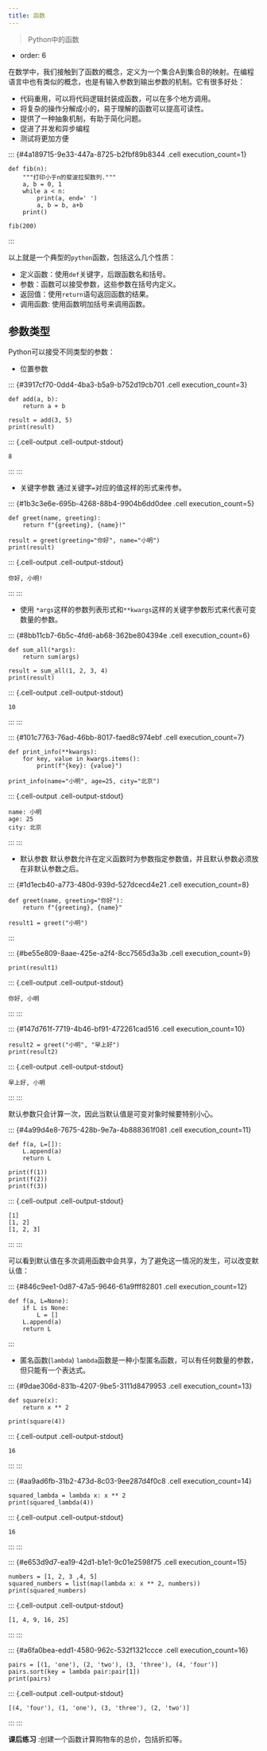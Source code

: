 ```yaml
---
title: 函数
---
```





> Python中的函数
- order: 6


在数学中，我们接触到了函数的概念，定义为一个集合A到集合B的映射。在编程语言中也有类似的概念，也是有输入参数到输出参数的机制。它有很多好处：
* 代码重用，可以将代码逻辑封装成函数，可以在多个地方调用。
* 将复杂的操作分解成小的，易于理解的函数可以提高可读性。
* 提供了一种抽象机制，有助于简化问题。
* 促进了并发和异步编程
* 测试将更加方便

::: {#4a189715-9e33-447a-8725-b2fbf89b8344 .cell execution_count=1}
``` {.python .cell-code}
def fib(n):
    """打印小于n的斐波拉契数列."""
    a, b = 0, 1
    while a < n:
        print(a, end=' ')
        a, b = b, a+b
    print()

fib(200)
```
:::


以上就是一个典型的`python`函数，包括这么几个性质：
* 定义函数：使用`def`关键字，后跟函数名和括号。
* 参数：函数可以接受参数，这些参数在括号内定义。
* 返回值：使用`return`语句返回函数的结果。
* 调用函数: 使用函数明加括号来调用函数。

## 参数类型
Python可以接受不同类型的参数：
- 位置参数

::: {#3917cf70-0dd4-4ba3-b5a9-b752d19cb701 .cell execution_count=3}
``` {.python .cell-code}
def add(a, b):
    return a + b

result = add(3, 5)
print(result)
```

::: {.cell-output .cell-output-stdout}
```
8
```
:::
:::


- 关键字参数
通过关键字`=`对应的值这样的形式来传参。

::: {#1b3c3e6e-695b-4268-88b4-9904b6dd0dee .cell execution_count=5}
``` {.python .cell-code}
def greet(name, greeting):
    return f"{greeting}, {name}!"

result = greet(greeting="你好", name="小明") 
print(result)
```

::: {.cell-output .cell-output-stdout}
```
你好, 小明!
```
:::
:::


 - 使用 `*args`这样的参数列表形式和``**kwargs``这样的关键字参数形式来代表可变数量的参数。

::: {#8bb11cb7-6b5c-4fd6-ab68-362be804394e .cell execution_count=6}
``` {.python .cell-code}
def sum_all(*args):
    return sum(args)

result = sum_all(1, 2, 3, 4) 
print(result)
```

::: {.cell-output .cell-output-stdout}
```
10
```
:::
:::


::: {#101c7763-76ad-46bb-8017-faed8c974ebf .cell execution_count=7}
``` {.python .cell-code}
def print_info(**kwargs):
    for key, value in kwargs.items():
        print(f"{key}: {value}")

print_info(name="小明", age=25, city="北京")
```

::: {.cell-output .cell-output-stdout}
```
name: 小明
age: 25
city: 北京
```
:::
:::


- 默认参数
默认参数允许在定义函数时为参数指定参数值，并且默认参数必须放在非默认参数之后。

::: {#1d1ecb40-a773-480d-939d-527dcecd4e21 .cell execution_count=8}
``` {.python .cell-code}
def greet(name, greeting="你好"):
    return f"{greeting}, {name}"

result1 = greet("小明")
```
:::


::: {#be55e809-8aae-425e-a2f4-8cc7565d3a3b .cell execution_count=9}
``` {.python .cell-code}
print(result1)
```

::: {.cell-output .cell-output-stdout}
```
你好, 小明
```
:::
:::


::: {#147d761f-7719-4b46-bf91-472261cad516 .cell execution_count=10}
``` {.python .cell-code}
result2 = greet("小明", "早上好")
print(result2)
```

::: {.cell-output .cell-output-stdout}
```
早上好, 小明
```
:::
:::


默认参数只会计算一次，因此当默认值是可变对象时候要特别小心。

::: {#4a99d4e8-7675-428b-9e7a-4b888361f081 .cell execution_count=11}
``` {.python .cell-code}
def f(a, L=[]):
    L.append(a)
    return L

print(f(1))
print(f(2))
print(f(3))
```

::: {.cell-output .cell-output-stdout}
```
[1]
[1, 2]
[1, 2, 3]
```
:::
:::


可以看到默认值在多次调用函数中会共享，为了避免这一情况的发生，可以改变默认值：

::: {#846c9ee1-0d87-47a5-9646-61a9fff82801 .cell execution_count=12}
``` {.python .cell-code}
def f(a, L=None):
    if L is None:
        L = []
    L.append(a)
    return L
```
:::


- 匿名函数(`lambda`)
`lambda`函数是一种小型匿名函数，可以有任何数量的参数，但只能有一个表达式。

::: {#9dae306d-831b-4207-9be5-3111d8479953 .cell execution_count=13}
``` {.python .cell-code}
def square(x):
    return x ** 2

print(square(4))
```

::: {.cell-output .cell-output-stdout}
```
16
```
:::
:::


::: {#aa9ad6fb-31b2-473d-8c03-9ee287d4f0c8 .cell execution_count=14}
``` {.python .cell-code}
squared_lambda = lambda x: x ** 2
print(squared_lambda(4))
```

::: {.cell-output .cell-output-stdout}
```
16
```
:::
:::


::: {#e653d9d7-ea19-42d1-b1e1-9c01e2598f75 .cell execution_count=15}
``` {.python .cell-code}
numbers = [1, 2, 3 ,4, 5]
squared_numbers = list(map(lambda x: x ** 2, numbers))
print(squared_numbers)
```

::: {.cell-output .cell-output-stdout}
```
[1, 4, 9, 16, 25]
```
:::
:::


::: {#a6fa0bea-edd1-4580-962c-532f1321ccce .cell execution_count=16}
``` {.python .cell-code}
pairs = [(1, 'one'), (2, 'two'), (3, 'three'), (4, 'four')]
pairs.sort(key = lambda pair:pair[1])
print(pairs)
```

::: {.cell-output .cell-output-stdout}
```
[(4, 'four'), (1, 'one'), (3, 'three'), (2, 'two')]
```
:::
:::


__课后练习__ :创建一个函数计算购物车的总价，包括折扣等。

